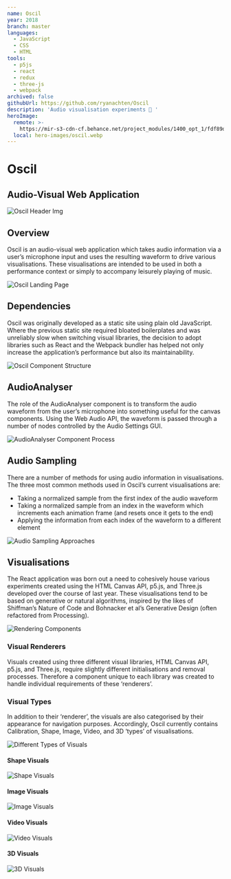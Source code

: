 ```yaml
---
name: Oscil
year: 2018
branch: master
languages:
  - JavaScript
  - CSS
  - HTML
tools:
  - p5js
  - react
  - redux
  - three-js
  - webpack
archived: false
githubUrl: https://github.com/ryanachten/Oscil
description: 'Audio visualisation experiments 🌈 '
heroImage:
  remote: >-
    https://mir-s3-cdn-cf.behance.net/project_modules/1400_opt_1/fdf89d64019463.5ad99b8e4940a.jpg
  local: hero-images/oscil.webp
---
```

# Oscil
## Audio-Visual Web Application

![Oscil Header Img](https://mir-s3-cdn-cf.behance.net/project_modules/1400/5e466c64019463.5ada9e2d69c5d.jpg)

## Overview
Oscil is an audio-visual web application which takes audio information via a user’s microphone input and uses the resulting waveform to drive various visualisations. These visualisations are intended to be used in both a performance context or simply to accompany leisurely playing of music.

![Oscil Landing Page](https://mir-s3-cdn-cf.behance.net/project_modules/fs/6ef6c264019463.5ad99b8e47190.jpg)

## Dependencies
Oscil was originally developed as a static site using plain old JavaScript. Where the previous static site required bloated boilerplates and was unreliably slow when switching visual libraries, the decision to adopt libraries such as React and the Webpack bundler has helped not only increase the application’s performance but also its maintainability.

![Oscil Component Structure](https://mir-s3-cdn-cf.behance.net/project_modules/1400/ff9c6664019463.5ad9b47860cae.png)

## AudioAnalyser
The role of the AudioAnalyser component is to transform the audio waveform from the user’s microphone into something useful for the canvas components. Using the Web Audio API, the waveform is passed through a number of nodes controlled by the Audio Settings GUI.

![AudioAnalyser Component Process](https://mir-s3-cdn-cf.behance.net/project_modules/1400/87299564019463.5ad9b4785f522.png)

## Audio Sampling
There are a number of methods for using audio information in visualisations. The three most common methods used in Oscil’s current visualisations are:
* Taking a normalized sample from the first index of the audio waveform
* Taking a normalized sample from an index in the waveform which increments each animation frame (and resets once it gets to the end)
* Applying the information from each index of the waveform to a different element

![Audio Sampling Approaches](https://mir-s3-cdn-cf.behance.net/project_modules/fs/502f8c64019463.5ad9b478600f5.png)

## Visualisations
The React application was born out a need to cohesively house various experiments created using the HTML Canvas API, p5.js, and Three.js developed over the course of last year. These visualisations tend to be based on generative or natural algorithms, inspired by the likes of Shiffman’s Nature of Code and Bohnacker et al’s Generative Design (often refactored from Processing).

![Rendering Components](https://mir-s3-cdn-cf.behance.net/project_modules/fs/4698e264019463.5ad9b47861296.png)

### Visual Renderers
Visuals created using three different visual libraries, HTML Canvas API, p5.js, and Three.js, require slightly different initialisations and removal processes. Therefore a component unique to each library was created to handle individual requirements of these ‘renderers’.

### Visual Types
In addition to their ‘renderer’, the visuals are also categorised by their appearance for navigation purposes. Accordingly, Oscil currently contains Calibration, Shape, Image, Video, and 3D ‘types’ of visualisations.

![Different Types of Visuals](https://mir-s3-cdn-cf.behance.net/project_modules/fs/1d54db64019463.5ada7cb98c586.png)

#### Shape Visuals
![Shape Visuals](https://mir-s3-cdn-cf.behance.net/project_modules/fs/0a282164019463.5ad9a680de0fc.jpg)

#### Image Visuals
![Image Visuals](https://mir-s3-cdn-cf.behance.net/project_modules/fs/12005264019463.5ad99b8e47c21.jpg)

#### Video Visuals
![Video Visuals](https://mir-s3-cdn-cf.behance.net/project_modules/fs/fdf89d64019463.5ad99b8e4940a.jpg)

#### 3D Visuals
![3D Visuals](https://mir-s3-cdn-cf.behance.net/project_modules/fs/d422a964019463.5adab2b98f9bb.jpg)
